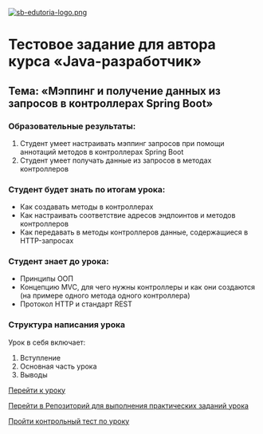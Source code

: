 [![sb-edutoria-logo.png](https://i.postimg.cc/8s8NwgCD/sb-edutoria-logo.png)](https://edutoria.ru/)

# Тестовое задание для автора курса «Java-разработчик»

## Тема: «Мэппинг и получение данных из запросов в контроллерах Spring Boot»

### Образовательные результаты:

1) Студент умеет настраивать мэппинг запросов при помощи аннотаций методов в контроллерах Spring Boot  
2) Студент умеет получать данные из запросов в методах контроллеров  

### Студент будет знать по итогам урока:  

- Как создавать методы в контроллерах  
- Как настраивать соответствие адресов эндпоинтов и методов контроллеров  
- Как передавать в методы контроллеров данные, содержащиеся в HTTP-запросах  

### Студент знает до урока:  

- Принципы ООП  
- Концепцию MVC, для чего нужны контроллеры и как они создаются (на примере одного метода одного контроллера)  
- Протокол HTTP и стандарт REST  

### Структура написания урока  

Урок в себя включает:  

1. Вступление  
2. Основная часть урока  
3. Выводы   
  
  
  
[Перейти к уроку](https://github.com/sproshchaev/edutoria-demo/blob/main/Java%20Developer/Mapping%20and%20Retrieving%20Data%20from%20Requests%20in%20Spring%20Boot%20Controllers.md)

[Перейти в Репозиторий для выполнения практических заданий урока](https://github.com/sproshchaev/edutoria-demo/tree/main/spring-boot-mapping-requests)

[Пройти контрольный тест по уроку](https://forms.gle/ThAcBTWHqr1hAUYY7)
